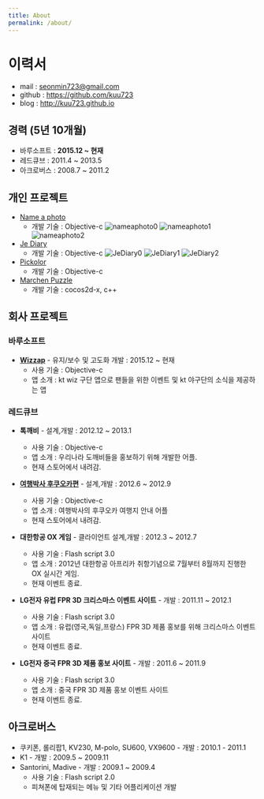 ```yaml
---
title: About
permalink: /about/
---
```


# 이력서
* mail : seonmin723@gmail.com
* github : https://github.com/kuu723
* blog : http://kuu723.github.io

## 경력 (5년 10개월)
* 바루소프트 : __2015.12 ~ 현재__
* 레드큐브 : 2011.4 ~ 2013.5
* 아크로버스 : 2008.7 ~ 2011.2

## 개인 프로젝트
* [Name a photo][1]
	- 개발 기술 : Objective-c
	![nameaphoto0](https://raw.githubusercontent.com/kuu723/kuu723.github.io/master/images/about/hello/nameaphoto_0.PNG)    ![nameaphoto1](https://raw.githubusercontent.com/kuu723/kuu723.github.io/master/images/about/hello/nameaphoto_1.PNG)	![nameaphoto2](https://raw.githubusercontent.com/kuu723/kuu723.github.io/master/images/about/hello/nameaphoto_2.PNG)
* [Je Diary][3]
	- 개발 기술 : Objective-c
	![JeDiary0](https://raw.githubusercontent.com/kuu723/kuu723.github.io/master/images/about/hello/JeDiary_0.png)    ![JeDiary1](https://raw.githubusercontent.com/kuu723/kuu723.github.io/master/images/about/hello/JeDiary_1.png)	![JeDiary2](https://raw.githubusercontent.com/kuu723/kuu723.github.io/master/images/about/hello/JeDiary_2.png)
* [Pickolor][4]
	- 개발 기술 : Objective-c
* [Marchen Puzzle][2]
	- 개발 기술 : cocos2d-x, c++

[1]: https://itunes.apple.com/kr/app/name-a-photo/id553518669?mt=8 "Name a photo"
[2]: https://itunes.apple.com/kr/app/marchen-puzzle/id886107568?mt=8 "Marchen Puzzle"
[3]: https://itunes.apple.com/kr/app/je-diary/id1038888108?mt=8 "Je Diary"
[4]: https://itunes.apple.com/kr/app/pickolor/id1101625575?mt=8 "Pickolor"

## 회사 프로젝트
### 바루소프트
* __[Wizzap][5]__ - 유지/보수 및 고도화 개발 : 2015.12 ~ 현재
	- 사용 기술 : Objective-c
	- 앱 소개 : kt wiz 구단 앱으로 팬들을 위한 이벤트 및 kt 야구단의 소식을 제공하는 앱
 

### 레드큐브
* __톡깨비__ - 설계,개발 : 2012.12 ~ 2013.1
	- 사용 기술 : Objective-c
	- 앱 소개 : 우리나라 도깨비들을 홍보하기 위해 개발한 어플.
	- 현재 스토어에서 내려감.

* __[여행박사 후쿠오카편][6]__ - 설계,개발 : 2012.6 ~ 2012.9
	- 사용 기술 : Objective-c
	- 앱 소개 : 여행박사의 후쿠오카 여행지 안내 어플
	- 현재 스토어에서 내려감.

* __대한항공 OX 게임__ - 클라이언트 설계,개발 : 2012.3 ~ 2012.7
	- 사용 기술 : Flash script 3.0
	- 앱 소개 : 2012년 대한항공 아프리카 취항기념으로 7월부터 8월까지 진행한 OX 실시간 게임.
	- 현재 이벤트 종료.

* __LG전자 유럽 FPR 3D 크리스마스 이벤트 사이트__ - 개발 : 2011.11 ~ 2012.1
	- 사용 기술 : Flash script 3.0
	- 앱 소개 : 유럽(영국,독일,프랑스) FPR 3D 제품 홍보를 위해 크리스마스 이벤트 사이트
	- 현재 이벤트 종료.

* __LG전자 중국 FPR 3D 제품 홍보 사이트__ - 개발 : 2011.6 ~ 2011.9
	- 사용 기술 : Flash script 3.0
	- 앱 소개 : 중국 FPR 3D 제품 홍보 이벤트 사이트
	- 현재 이벤트 종료.


[5]: https://itunes.apple.com/kr/app/wizzap/id975125575?mt=8 "wizzap"
[6]: https://itunes.apple.com/kr/app/yeohaengbagsa-hukuoka/id552870154?mt=8 "여행박사 후쿠오카편"

## 아크로버스
* 쿠키폰, 롤리팝1, KV230, M-polo, SU600, VX9600 - 개발 : 2010.1 - 2011.1
* K1 - 개발 : 2009.5 ~ 2009.11
* Santorini, Madive - 개발 : 2009.1 ~ 2009.4
	- 사용 기술 : Flash script 2.0
	- 피쳐폰에 탑재되는 메뉴 및 기타 어플리케이션 개발